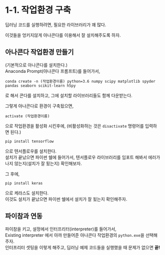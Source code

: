 # 1-1. 작업환경 구축

딥러닝 코드를 실행하려면, 필요한 라이브러리가 꽤 많다.

이것들을 엉키지않게 아나콘다를 이용해서 잘 설치해주도록 하자.

## 아나콘다 작업환경 만들기

(기본적으로 아나콘다를 설치한다.)  
Anaconda Prompt(아나콘다 프롬프트)를 들어가서,  
```
conda create -n (작업환경이름) python=3.6 numpy scipy matplotlib spyder pandas seaborn scikit-learn h5py
```
로 해서 콘다를 설치하고, 그에 설치할 라이브러리들도 함께 다운받는다.

그렇게 아나콘다로 환경이 구축됬으면,

```
activate (작업환경이름)
```
으로 작업환경을 활성화 시킨후에, (비활성화하는 것은 ```disactivate``` 명령어를 입력하면 된다.)  

```
pip install tensorflow
```
으로 텐서플로우를 설치한다.  
설치가 끝났으면 파이썬 쉘에 들어가서, 텐서플로우 라이브러리를 임포트 해봐서 에러가 나지 않는지(설치가 잘 됬는지) 확인해보자.

그 후에, 
```
pip install keras
```
으로 케라스도 설치한다.  
이것도 설치가 끝났으면 파이썬 쉘에서 설치가 잘 됬는지 확인해주자.

## 파이참과 연동

파이참을 키고, 설정에서 인터프리터(interpreter)를 들어가서,  
Existing interpreter 에서 아까 만들어준 아나콘다 작업환경의 ```python.exe```을 선택해주자.  
인터프리터 셋팅을 이렇게 해주고, 딥러닝 예제 코드들을 실행했을 때 문제가 없으면 
**끝!**